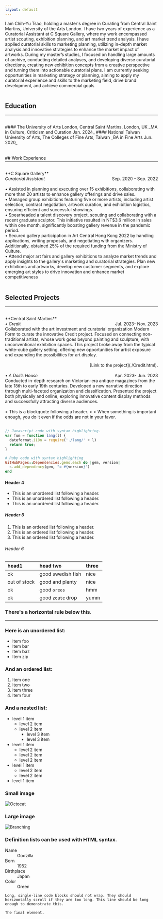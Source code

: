 ```yaml
---
layout: default
---
```


I am Chih-Yu Tsao, holding a master's degree in Curating from Central Saint Martins, University of the Arts London. I have two years of experience as a Curatorial Assistant at C Square Gallery, where my work encompassed artist scouting, exhibition planning, and art market trend analysis. I have applied curatorial skills to marketing planning, utilizing in-depth market analysis and innovative strategies to enhance the market impact of artworks. During my master’s studies, I focused on handling large amounts of archive, conducting detailed analyses, and developing diverse curatorial directions, creating new exhibition concepts from a creative perspective and turning them into actionable curatorial plans. I am currently seeking opportunities in marketing strategy or planning, aiming to apply my curatorial experience and skills to the marketing field, drive brand development, and achieve commercial goals.
<br>
<br>
## Education
<hr style="width: 100%; border: 0px dashed black; margin-top:3px ; margin-bottom:30px;" />
#### The University of Arts London, Central Saint Martins, ​London, UK
_MA in Culture, Criticism and Curation ​Jan. 2024_ 
#### National Taiwan University of Arts, The Colleges of Fine Arts, ​Taiwan
_BA in Fine Arts ​Jun. 2020_
<br>
<br>
<br>
## Work Experience​ 
<hr style="width: 100%; border: 0px dashed black; margin-top:3px ; margin-bottom:30px;" />
**C Square Gallery**
<div style="width: 100%;">
<span style="float: left;font-style: italic">Curatorial Assistant </span>
<span style="float: right;">Sep. 2020 – Sep. 2022</span>
</div> <br> 
​ 
<br>• Assisted in planning and executing over 15 exhibitions, collaborating with more than 20 artists to enhance gallery offerings and drive sales.
<br>• Managed group exhibitions featuring five or more artists, including artist selection, contract negotiation, artwork curation, and exhibition logistics, ensuring efficient and successful showings.
<br>• Spearheaded a talent discovery project, scouting and collaborating with a recent graduate sculptor. This initiative resulted in NT$3.6 million in sales within one month, significantly boosting gallery revenue in the pandemic period.
<br>• Secured gallery participation in Art Central Hong Kong 2022 by handling applications, writing proposals, and negotiating with organizers. Additionally, obtained 25% of the required funding from the Ministry of Culture.
<br>• Attend major art fairs and gallery exhibitions to analyze market trends and apply insights to the gallery's marketing and curatorial strategies. Plan new exhibitions and artworks, develop new customer segments, and explore emerging art styles to drive innovation and enhance market competitiveness
<br>
<br>

## Selected Projects
<hr style="width: 100%; border: 0px dashed black; margin-top:3px ; margin-bottom:30px;" />
**Central Saint Martins**
<div style="width: 100%;">
<span style="float: left;font-style: italic"> • Credit</span>
<span style="float: right;">Jul. 2023- Nov. 2023</span>
</div> <br> 
 Collaborated with the art investment and curatorial organization Modern Form to curate the innovative Credit project. Focused on connecting non-traditional artists, whose work goes beyond painting and sculpture, with unconventional exhibition spaces. This project broke away from the typical white-cube gallery setting, offering new opportunities for artist exposure and expanding the possibilities for art display.<br><br>
<span style="float: right;">[Link to the project](./Credit.html).</span>
<br><br>
 <div style="width: 100%;">
<span style="float: left;font-style: italic"> • A Doll’s House </span>
<span style="float: right;">Apr. 2023- Jun. 2023</span>
</div> <br> 
Conducted in-depth research on Victorian-era antique magazines from the late 18th to early 19th centuries. Developed a new narrative direction through multi-faceted organization and classification. Presented the project both physically and online, exploring innovative content display methods and successfully attracting diverse audiences.
<br>
<br>
> This is a blockquote following a header.
>
> When something is important enough, you do it even if the odds are not in your favor.
<br>
<br>

```js
// Javascript code with syntax highlighting.
var fun = function lang(l) {
  dateformat.i18n = require('./lang/' + l)
  return true;
}
```

```ruby
# Ruby code with syntax highlighting
GitHubPages::Dependencies.gems.each do |gem, version|
  s.add_dependency(gem, "= #{version}")
end
```

#### Header 4

*   This is an unordered list following a header.
*   This is an unordered list following a header.
*   This is an unordered list following a header.

##### Header 5

1.  This is an ordered list following a header.
2.  This is an ordered list following a header.
3.  This is an ordered list following a header.

###### Header 6

| head1        | head two          | three |
|:-------------|:------------------|:------|
| ok           | good swedish fish | nice  |
| out of stock | good and plenty   | nice  |
| ok           | good `oreos`      | hmm   |
| ok           | good `zoute` drop | yumm  |

### There's a horizontal rule below this.

* * *

### Here is an unordered list:

*   Item foo
*   Item bar
*   Item baz
*   Item zip

### And an ordered list:

1.  Item one
1.  Item two
1.  Item three
1.  Item four

### And a nested list:

- level 1 item
  - level 2 item
  - level 2 item
    - level 3 item
    - level 3 item
- level 1 item
  - level 2 item
  - level 2 item
  - level 2 item
- level 1 item
  - level 2 item
  - level 2 item
- level 1 item

### Small image

![Octocat](https://github.githubassets.com/images/icons/emoji/octocat.png)

### Large image

![Branching](https://guides.github.com/activities/hello-world/branching.png)


### Definition lists can be used with HTML syntax.

<dl>
<dt>Name</dt>
<dd>Godzilla</dd>
<dt>Born</dt>
<dd>1952</dd>
<dt>Birthplace</dt>
<dd>Japan</dd>
<dt>Color</dt>
<dd>Green</dd>
</dl>

```
Long, single-line code blocks should not wrap. They should horizontally scroll if they are too long. This line should be long enough to demonstrate this.
```

```
The final element.
```
